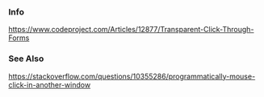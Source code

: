 ### Info

https://www.codeproject.com/Articles/12877/Transparent-Click-Through-Forms


### See Also

https://stackoverflow.com/questions/10355286/programmatically-mouse-click-in-another-window

